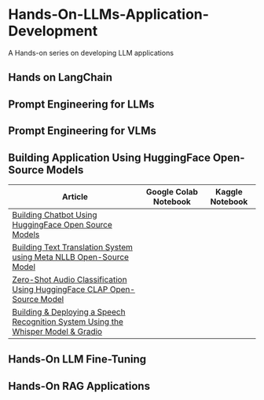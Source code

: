 # Hands-On-LLMs-Application-Development
A Hands-on series on developing LLM applications

## Hands on LangChain ##

## Prompt Engineering for LLMs ##

## Prompt Engineering for VLMs ##

## Building Application Using HuggingFace Open-Source Models ##

|Article |Google Colab Notebook|Kaggle Notebook|
|-----|--------|----------|
|[Building Chatbot Using HuggingFace Open Source Models](https://medium.com/gitconnected/building-chatbot-using-huggingface-open-source-models-5e6e745d8df9?sk=2cd24dbce3de091ee5deefedb01466f7) | | |
|[Building Text Translation System using Meta NLLB Open-Source Model](https://medium.com/gitconnected/building-text-translation-system-using-meta-nllb-open-source-model-3b7a73d81a47?sk=6e3cb1c6b65697c5f2db24a86916a9aa) | | |
|[Zero-Shot Audio Classification Using HuggingFace CLAP Open-Source Model](https://medium.com/towards-artificial-intelligence/zero-shot-audio-classification-using-huggingface-clap-open-source-model-f3c8ab8ca548?sk=63d721a0e52734a73f724a4328c504e7) | | |
|[Building & Deploying a Speech Recognition System Using the Whisper Model & Gradio]() | | |



## Hands-On LLM Fine-Tuning ##

## Hands-On RAG Applications ##
